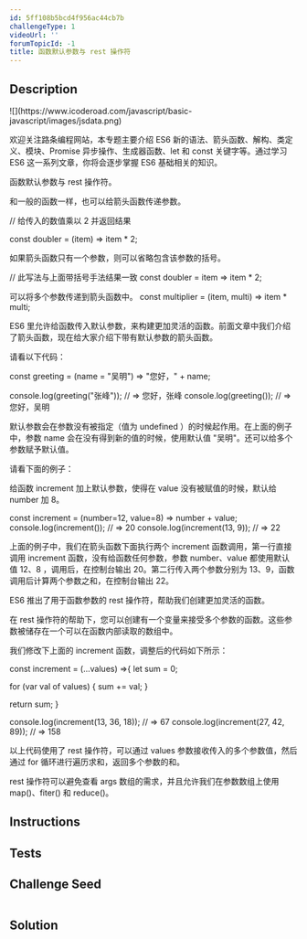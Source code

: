 ```yaml
---
id: 5ff108b5bcd4f956ac44cb7b
challengeType: 1
videoUrl: ''
forumTopicId: -1
title: 函数默认参数与 rest 操作符
---
```


## Description
<section id='description'>
![](https://www.icoderoad.com/javascript/basic-javascript/images/jsdata.png)

欢迎关注路条编程网站，本专题主要介绍 ES6 新的语法、箭头函数、解构、类定义、模块、Promise 异步操作、生成器函数、let 和 const 关键字等。通过学习  ES6 这一系列文章，你将会逐步掌握  ES6 基础相关的知识。
	
函数默认参数与 rest 操作符。

和一般的函数一样，也可以给箭头函数传递参数。

// 给传入的数值乘以 2 并返回结果

const doubler = (item) => item * 2;

如果箭头函数只有一个参数，则可以省略包含该参数的括号。

// 此写法与上面带括号手法结果一致
const doubler = item => item * 2;

可以将多个参数传递到箭头函数中。
const multiplier = (item, multi) => item * multi;

ES6 里允许给函数传入默认参数，来构建更加灵活的函数。前面文章中我们介绍了箭头函数，现在给大家介绍下带有默认参数的箭头函数。

请看以下代码：

const greeting = (name = "吴明") => "您好，" + name;

console.log(greeting("张峰")); // => 您好，张峰
console.log(greeting()); // => 您好，吴明


默认参数会在参数没有被指定（值为 undefined ）的时候起作用。在上面的例子中，参数 name 会在没有得到新的值的时候，使用默认值 "吴明"。还可以给多个参数赋予默认值。

请看下面的例子：
 
给函数 increment 加上默认参数，使得在 value 没有被赋值的时候，默认给 number 加 8。

const increment = (number=12, value=8) => number + value;
console.log(increment()); // => 20
console.log(increment(13, 9)); // => 22

上面的例子中，我们在箭头函数下面执行两个 increment 函数调用，第一行直接调用 increment 函数，没有给函数任何参数，参数 number、value 都使用默认值 12、8 ，调用后，在控制台输出 20。第二行传入两个参数分别为 13、9，函数调用后计算两个参数之和，在控制台输出 22。

ES6 推出了用于函数参数的 rest 操作符，帮助我们创建更加灵活的函数。

在 rest 操作符的帮助下，您可以创建有一个变量来接受多个参数的函数。这些参数被储存在一个可以在函数内部读取的数组中。

我们修改下上面的 increment 函数，调整后的代码如下所示：

const increment = (...values) =>{
  let sum = 0;

  for (var val of values) {
    sum += val;
  }

  return sum;
}

console.log(increment(13, 36, 18)); // => 67
console.log(increment(27, 42, 89)); // => 158

以上代码使用了 rest 操作符，可以通过 values 参数接收传入的多个参数值，然后通过 for 循环进行遍历求和，返回多个参数的和。

rest 操作符可以避免查看 args 数组的需求，并且允许我们在参数数组上使用 map()、fiter() 和 reduce()。

</section>

## Instructions
<section id='instructions'>

</section>

## Tests
<section id='tests'>

</section>

## Challenge Seed
<section id='challengeSeed'>

<div id='js-seed'>

```js

```

</div>



</section>

## Solution
<section id='solution'>


</section>
